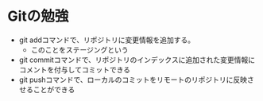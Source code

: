 # Gitの勉強
- git addコマンドで、リポジトリに変更情報を追加する。
  - このことをステージングという
- git commitコマンドで、リポジトリのインデックスに追加された変更情報にコメントを付与してコミットできる
- git pushコマンドで、ローカルのコミットをリモートのリポジトリに反映させることができる

